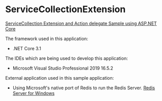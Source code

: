 # ServiceCollectionExtension
[ServiceCollection Extension and Action<T> delegate Sample using ASP.NET Core](https://www.nicholsennorman.com/blog/servicecollection-extension)

The framework used in this application:
* .NET Core 3.1

The IDEs which are being used to develop this application:
* Microsoft Visual Studio Professional 2019 16.5.2

External application used in this sample application:
* Using Microsoft's native port of Redis to run the Redis Server. [Redis Server for Windows](https://github.com/ServiceStack/redis-windows)
